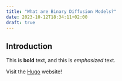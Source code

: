 ```yaml
---
title: "What are Binary Diffusion Models?"
date: 2023-10-12T18:34:11+02:00
draft: true
---
```


## Introduction

This is **bold** text, and this is *emphasized* text.

Visit the [Hugo](https://gohugo.io) website!